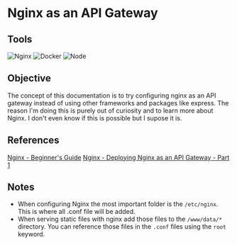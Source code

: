# Nginx as an API Gateway

## Tools
![Nginx](https://img.shields.io/badge/Nginx-009639?style=for-the-badge&logo=nginx&logoColor=white)
![Docker](https://img.shields.io/badge/Docker-2CA5E0?style=for-the-badge&logo=docker&logoColor=white)
![Node](https://img.shields.io/badge/Node.js-339933?style=for-the-badge&logo=nodedotjs&logoColor=white)

## Objective
The concept of this documentation is to try configuring nginx as an API gateway instead of using other frameworks and packages like express. 
The reason I'm doing this is purely out of curiosity and to learn more about Nginx. I don't even know if this is possible but I supose it is.

## References
[Nginx - Beginner's Guide](https://nginx.org/en/docs/beginners_guide.html)
[Nginx - Deploying Nginx as an API Gateway - Part 1](https://www.nginx.com/blog/deploying-nginx-plus-as-an-api-gateway-part-1/)

## Notes
- When configuring Nginx the most important folder is the `/etc/nginx`. This is where all .conf file will be added.
- When serving static files with nginx add those files to the `/www/data/*` directory. You can reference those files in the `.conf` files using the `root` keyword. 
